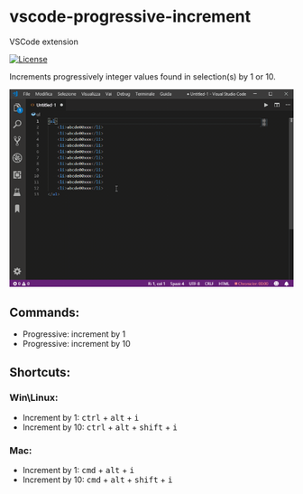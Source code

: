 # vscode-progressive-increment

VSCode extension 

[![License](https://img.shields.io/badge/license-MIT-blue.svg?style=flat-square)](https://github.com/narsenico/vscode-progressive-increment/blob/master/LICENSE)

Increments progressively integer values found in selection(s) by 1 or 10.

![screenshot](demo.gif)

## Commands:
- Progressive: increment by 1
- Progressive: increment by 10

## Shortcuts:

### Win\Linux:  
- Increment by 1:  <kbd>ctrl</kbd> + <kbd>alt</kbd> + <kbd>i</kbd>
- Increment by 10: <kbd>ctrl</kbd> + <kbd>alt</kbd> + <kbd>shift</kbd> + <kbd>i</kbd>

### Mac:  
- Increment by 1:  <kbd>cmd</kbd> + <kbd>alt</kbd> + <kbd>i</kbd>  
- Increment by 10: <kbd>cmd</kbd> + <kbd>alt</kbd> + <kbd>shift</kbd> + <kbd>i</kbd>
